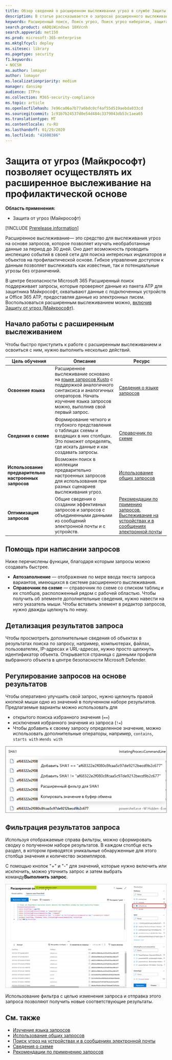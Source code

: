 ```yaml
---
title: Обзор сведений о расширенном выслеживании угроз в службе Защиты от угроз (Майкрософт)
description: В статье рассказывается о запросах расширенного выслеживания в Microsoft 365 и о том, как их использовать для профилактического обнаружения угроз и слабых мест в своей сети.
keywords: Расширенный поиск, Поиск угроз, Поиск угроз кибератак, защита от угроз Майкрософт, Microsoft 365, MTP, m365, поиск, запрос, телеметрии, пользовательские обнаружения, схема, Кусто, Microsoft 365, защита от угроз Майкрософт
search.product: eADQiWindows 10XVcnh
search.appverid: met150
ms.prod: microsoft-365-enterprise
ms.mktglfcycl: deploy
ms.sitesec: library
ms.pagetype: security
f1.keywords:
- NOCSH
ms.author: lomayor
author: lomayor
ms.localizationpriority: medium
manager: dansimp
audience: ITPro
ms.collection: M365-security-compliance
ms.topic: article
ms.openlocfilehash: 7e96ca06a7b77a6bdc0cf4af55d519aebda833cd
ms.sourcegitcommit: 1c91b7b24537d0e54d484c3379043db53c1aea65
ms.translationtype: MT
ms.contentlocale: ru-RU
ms.lasthandoff: 01/29/2020
ms.locfileid: "41600386"
---
```

# <a name="proactively-hunt-for-threats-with-advanced-hunting-in-microsoft-threat-protection"></a>Защита от угроз (Майкрософт) позволяет осуществлять их расширенное выслеживание на профилактической основе

**Область применения:**
- Защита от угроз (Майкрософт)

[!INCLUDE [Prerelease information](../includes/prerelease.md)]

Расширенное выслеживание— это средство для выслеживания угроз на основе запросов, которое позволяет изучать необработанные данные за период до 30 дней. Оно дает возможность проводить инспекцию событий в своей сети для поиска интересных индикаторов и объектов на профилактической основе. Гибкое управление доступом к данным позволяет выслеживать как известные, так и потенциальные угрозы без ограничений.

В центре безопасности Microsoft 365 Расширенный поиск поддерживает запросы, которые проверяют данные из пакета ATP для защитника Майкрософт, охватывают данные с подключенных устройств и Office 365 ATP, предоставляя данные из электронных писем. Воспользоваться расширенным выслеживанием можно, [включив Защиту от угроз (Майкрософт)](mtp-enable.md).

## <a name="get-started-with-advanced-hunting"></a>Начало работы с расширенным выслеживанием

Чтобы быстро приступить к работе с расширенным выслеживанием и освоиться с ним, нужно выполнить несколько действий.

| Цель обучения | Описание | Ресурс |
|--|--|--|
| **Освоение языка** | Расширенное выслеживание основано на [языке запросов Kusto](https://docs.microsoft.com/azure/kusto/query/) с поддержкой аналогичного синтаксиса и аналогичных операторов. Начать изучение языка запросов можно, выполнив свой первый запрос. | [Сведения о языке запросов](advanced-hunting-query-language.md) |
| **Сведения о схеме** | Формирование четкого и глубокого представления о таблицах схемы и входящих в них столбцах. Это поможет определять, где искать данные и как создавать запросы. | [Справочник по схеме](advanced-hunting-schema-tables.md) |
| **Использование предварительно настроенных запросов** | Возможен поиск в коллекции предварительно настроенных запросов для использования при разных сценариев выслеживания угроз. | [Использование общих запросов](advanced-hunting-shared-queries.md)
| **Оптимизация запросов** | Общие сведения о создании эффективных запросов и запросов с объединенными данными из сообщений электронной почты и c устройств. | [Рекомендации по примению запросов](advanced-hunting-shared-queries.md), [Выслеживание на устройствах и в сообщениях электронной почты](advanced-hunting-best-practices.md)

## <a name="get-help-as-you-write-queries"></a>Помощь при написании запросов
Ниже перечислены функции, благодаря которым запросы можно создавать быстрее.
- **Автозаполнение** — отображение по мере ввода текста запроса вариантов, имеющихся в системе расширенного выслеживания. 
- **Справочник по схеме** — справочник по схеме со списком таблиц и их столбцов, расположенный рядом с рабочей областью. Чтобы получить об элементе дополнительные сведения, нужно навести на него указатель мыши. Чтобы вставить элемент в редактор запросов, нужно дважды щелкнуть по нему.

## <a name="drilldown-from-query-results"></a>Детализация результатов запроса
Чтобы просмотреть дополнительные сведения об объектах в результатах поиска по запросу, например, компьютерах, файлах, пользователях, IP-адресах и URL-адресах, нужно просто щелкнуть идентификатор объекта. Открывается страница c данными профиля выбранного объекта в центре безопасности Microsoft Defender.

## <a name="tweak-your-queries-from-the-results"></a>Регулирование запросов на основе результатов
Чтобы оперативно улучшить свой запрос, нужно щелкнуть правой кнопкой мыши одно из значений в полученном наборе результатов. Предлагаемые варианты можно использовать для

- открытого поиска избранного значения (`==`)
- исключения избранного значения из запроса (`!=`)
- Чтобы добавить к своему запросу определенное значение, можно использовать дополнительные операторы, например, `contains`, `starts with` и`ends with` 

![Изображение набора результатов расширенного выслеживания в ATP в Microsoft Defender](../images/advanced-hunting-results-filter.png)

## <a name="filter-the-query-results"></a>Фильтрация результатов запроса
Используя отображаемые справа фильтры, можно сформировать сводку о полученном наборе результатов. В каждом столбце есть раздел, в котором приводятся уникальные обнаруженные для этого столбца значения и количество экземпляров.

С помощью кнопок "+" и "-" для значений, которые нужно включить или исключить, можно уточнить запрос и затем выбрать команду**Выполнить запрос**.

![Изображение фильтра расширенного выслеживания](../images/advanced-hunting-filter.png)

Использование фильтра с целью изменения запроса и отправка этого запроса позволяют получить новые соответствующие результаты.

## <a name="related-topics"></a>См. также
- [Изучение языка запросов](advanced-hunting-query-language.md)
- [Использование общих запросов](advanced-hunting-shared-queries.md)
- [Поиск угроз на устройствах и в сообщениях электронной почты](advanced-hunting-query-emails-devices.md)
- [Сведения о схеме](advanced-hunting-schema-tables.md)
- [Рекомендации по применению запросов](advanced-hunting-best-practices.md)